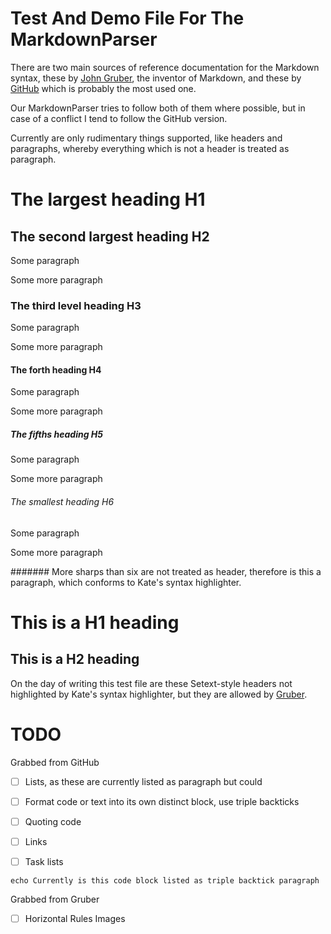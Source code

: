 # Test And Demo File For The MarkdownParser
There are two main sources of reference documentation for the Markdown syntax,
these by [John Gruber][1], the inventor of Markdown, and these by [GitHub][2]
which is probably the most used one.

Our MarkdownParser tries to follow both of them where possible, but in case of
a conflict I tend to follow the GitHub version.

Currently are only rudimentary things supported, like headers and paragraphs,
whereby everything which is not a header is treated as paragraph.

# The largest heading H1
## The second largest heading H2
Some paragraph

Some more paragraph

### The third level heading H3
Some paragraph

Some more paragraph

#### The forth heading H4
Some paragraph

Some more paragraph

##### The fifths heading H5
Some paragraph

Some more paragraph

###### The smallest heading H6
Some paragraph

Some more paragraph

####### More sharps than six are not treated as header, therefore is this a
paragraph, which conforms to Kate's syntax highlighter.

This is a H1 heading
====================

This is a H2 heading
--------------------

On the day of writing this test file are these Setext-style headers not
highlighted by Kate's syntax highlighter, but they are allowed by [Gruber][1].

# TODO

Grabbed from GitHub

- [ ] Lists, as these are currently listed as paragraph but could
- [ ] Format code or text into its own distinct block, use triple backticks
- [ ] Quoting code
- [ ] Links
- [ ] Task lists


```
echo Currently is this code block listed as triple backtick paragraph
```

Grabbed from Gruber

- [ ] Horizontal Rules
Images

[1]: https://daringfireball.net/projects/markdown/syntax
[2]: https://help.github.com/articles/basic-writing-and-formatting-syntax
